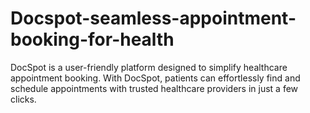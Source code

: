 # Docspot-seamless-appointment-booking-for-health
DocSpot is a user-friendly platform designed to simplify healthcare appointment booking. With DocSpot, patients can effortlessly find and schedule appointments with trusted healthcare providers in just a few clicks. 
